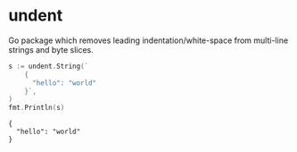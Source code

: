 # undent


Go package which removes leading indentation/white-space from multi-line strings
and byte slices.

```go
s := undent.String(`
	{
	  "hello": "world"
	}`,
)
fmt.Println(s)
```

```
{
  "hello": "world"
}
```
